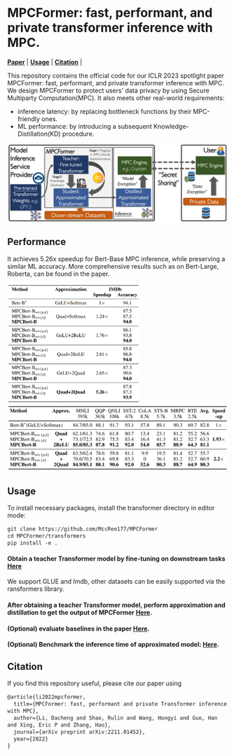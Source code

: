 # MPCFormer: fast, performant, and private transformer inference with MPC.
[**Paper**](https://arxiv.org/pdf/2211.01452.pdf) | 
[**Usage**](#usage) |
[**Citation**](#citation) |

This repository contains the official code for our ICLR 2023 spotlight paper MPCFormer: fast, performant, and private transformer inference with MPC.
We design MPCFormer to protect users' data privacy by using Secure Multiparty Computation(MPC). It also meets other real-world requirements:
- inference latency: by replacing bottleneck functions by their MPC-friendly ones.
- ML performance: by introducing a subsequent Knowledge-Distillation(KD) procedure.

<img src="figures/workflow.png" width="600">

## Performance 
It achieves 5.26x speedup for Bert-Base MPC inference, while preserving a similar ML accuracy. More comprehensive results such as on Bert-Large, Roberta, can be found in the paper.

<img src="figures/result_imdb.PNG" width="300"> <img src="figures/result_glue.PNG" width="600">

## Usage
To install necessary packages, install the transformer directory in editor mode:
    
    git clone https://github.com/MccRee177/MPCFormer
    cd MPCFormer/transformers
    pip install -e .

#### Obtain a teacher Transformer model by fine-tuning on downstream tasks [**Here**](src/baselines)
We support GLUE and Imdb, other datasets can be easily supported via the ransformers library.

#### After obtaining a teacher Transformer model, perform approximation and distillation to get the output of MPCFormer [**Here**](src/main).

#### (Optional) evaluate baselines in the paper [**Here**](src/baselines).

#### (Optional) Benchmark the inference time of approximated model: [**Here**](src/benchmark).


## Citation
If you find this repository useful, please cite our paper using
````
@article{li2022mpcformer,
  title={MPCFormer: fast, performant and private Transformer inference with MPC},
  author={Li, Dacheng and Shao, Rulin and Wang, Hongyi and Guo, Han and Xing, Eric P and Zhang, Hao},
  journal={arXiv preprint arXiv:2211.01452},
  year={2022}
}
````

 



